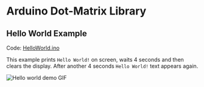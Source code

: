 # Arduino Dot-Matrix Library

## Hello World Example

Code: [HelloWorld.ino](/examples/HelloWorld/HelloWorld.ino)

This example prints `Hello World!` on screen, waits 4 seconds and then clears the display. After another 4 seconds `Hello World!` text appears again.

![Hello world demo GIF](../img/hello_world.gif)